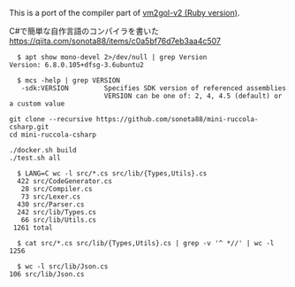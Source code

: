 This is a port of the compiler part of [vm2gol-v2 (Ruby version)](https://github.com/sonota88/vm2gol-v2).

C#で簡単な自作言語のコンパイラを書いた  
https://qiita.com/sonota88/items/c0a5bf76d7eb3aa4c507


```
  $ apt show mono-devel 2>/dev/null | grep Version
Version: 6.8.0.105+dfsg-3.6ubuntu2

  $ mcs -help | grep VERSION
   -sdk:VERSION         Specifies SDK version of referenced assemblies
                        VERSION can be one of: 2, 4, 4.5 (default) or a custom value
```

```
git clone --recursive https://github.com/sonota88/mini-ruccola-csharp.git
cd mini-ruccola-csharp

./docker.sh build
./test.sh all
```

```
  $ LANG=C wc -l src/*.cs src/lib/{Types,Utils}.cs
  422 src/CodeGenerator.cs
   28 src/Compiler.cs
   73 src/Lexer.cs
  430 src/Parser.cs
  242 src/lib/Types.cs
   66 src/lib/Utils.cs
 1261 total

  $ cat src/*.cs src/lib/{Types,Utils}.cs | grep -v '^ *//' | wc -l
1256

  $ wc -l src/lib/Json.cs
106 src/lib/Json.cs
```
